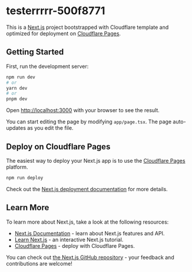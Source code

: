# testerrrrr-500f8771

This is a [Next.js](https://nextjs.org/) project bootstrapped with Cloudflare template and optimized for deployment on [Cloudflare Pages](https://pages.cloudflare.com/).

## Getting Started

First, run the development server:

```bash
npm run dev
# or
yarn dev
# or
pnpm dev
```

Open [http://localhost:3000](http://localhost:3000) with your browser to see the result.

You can start editing the page by modifying `app/page.tsx`. The page auto-updates as you edit the file.

## Deploy on Cloudflare Pages

The easiest way to deploy your Next.js app is to use the [Cloudflare Pages](https://pages.cloudflare.com/) platform.

```bash
npm run deploy
```

Check out the [Next.js deployment documentation](https://nextjs.org/docs/deployment) for more details.

## Learn More

To learn more about Next.js, take a look at the following resources:

- [Next.js Documentation](https://nextjs.org/docs) - learn about Next.js features and API.
- [Learn Next.js](https://nextjs.org/learn) - an interactive Next.js tutorial.
- [Cloudflare Pages](https://pages.cloudflare.com/) - deploy with Cloudflare Pages.

You can check out [the Next.js GitHub repository](https://github.com/vercel/next.js/) - your feedback and contributions are welcome!
